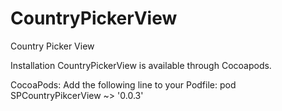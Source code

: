 # CountryPickerView
Country Picker View

Installation
CountryPickerView is available through Cocoapods.

CocoaPods:
Add the following line to your Podfile:
pod SPCountryPikcerView ~> '0.0.3'
